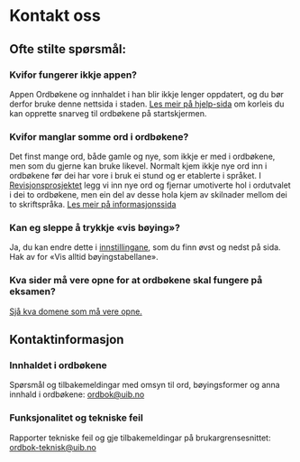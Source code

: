 # Kontakt oss
## Ofte stilte spørsmål:

### Kvifor fungerer ikkje appen?
Appen Ordbøkene og innhaldet i han blir ikkje lenger oppdatert, og du bør derfor bruke denne nettsida i staden. [Les meir på hjelp-sida](/nno/help/smartphone) om korleis du kan opprette snarveg til ordbøkene på startskjermen.

### Kvifor manglar somme ord i ordbøkene?
Det finst mange ord, både gamle og nye, som ikkje er med i ordbøkene, men som du gjerne kan bruke likevel. Normalt kjem ikkje nye ord inn i ordbøkene før dei har vore i bruk ei stund og er etablerte i språket. I [Revisjonsprosjektet](/nno/about/revision-project) legg vi inn nye ord og fjernar umotiverte hol i ordutvalet i dei to ordbøkene, men ein del av desse hola kjem av skilnader mellom dei to skriftspråka. [Les meir på informasjonssida](/nno/missing-word)

### Kan eg sleppe å trykkje «vis bøying»?
Ja, du kan endre dette i [innstillingane](nno/settings), som du finn øvst og nedst på sida. Hak av for «Vis alltid bøyingstabellane».

### Kva sider må vere opne for at ordbøkene skal fungere på eksamen?
[Sjå kva domene som må vere opne. ](/nno/help/school)


## Kontaktinformasjon
### Innhaldet i ordbøkene
Spørsmål og tilbakemeldingar med omsyn til ord, bøyingsformer og anna innhald i ordbøkene: [ordbok@uib.no](mailto:ordbok@uib.no)

### Funksjonalitet og tekniske feil
Rapporter tekniske feil og gje tilbakemeldingar på brukargrensesnittet: [ordbok-teknisk@uib.no](mailto:ordbok-teknisk@uib.no)

